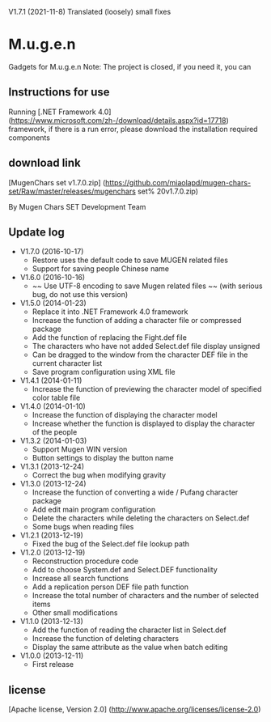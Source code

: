 V1.7.1 (2021-11-8)
    Translated (loosely)
    small fixes


# M.u.g.e.n
Gadgets for M.u.g.e.n
Note: The project is closed, if you need it, you can

## Instructions for use
Running [.NET Framework 4.0] (https://www.microsoft.com/zh-/download/details.aspx?id=17718) framework, if there is a run error, please download the installation required components

## download link
[MugenChars set v1.7.0.zip] (https://github.com/miaolapd/mugen-chars-set/Raw/master/releases/mugenchars set% 20v1.7.0.zip)

 By Mugen Chars SET Development Team

## Update log
* V1.7.0 (2016-10-17)
  * Restore uses the default code to save MUGEN related files
  * Support for saving people Chinese name
* V1.6.0 (2016-10-16)
  * ~~ Use UTF-8 encoding to save Mugen related files ~~ (with serious bug, do not use this version)
* V1.5.0 (2014-01-23)
  * Replace it into .NET Framework 4.0 framework
  * Increase the function of adding a character file or compressed package
  * Add the function of replacing the Fight.def file
  * The characters who have not added Select.def file display unsigned
  * Can be dragged to the window from the character DEF file in the current character list
  * Save program configuration using XML file
* V1.4.1 (2014-01-11)
  * Increase the function of previewing the character model of specified color table file
* V1.4.0 (2014-01-10)
  * Increase the function of displaying the character model
  * Increase whether the function is displayed to display the character of the people
* V1.3.2 (2014-01-03)
  * Support Mugen WIN version
  * Button settings to display the button name
* V1.3.1 (2013-12-24)
  * Correct the bug when modifying gravity
* V1.3.0 (2013-12-24)
  * Increase the function of converting a wide / Pufang character package
  * Add edit main program configuration
  * Delete the characters while deleting the characters on Select.def
  * Some bugs when reading files
* V1.2.1 (2013-12-19)
  * Fixed the bug of the Select.def file lookup path
* V1.2.0 (2013-12-19)
  * Reconstruction procedure code
  * Add to choose System.def and Select.DEF functionality
  * Increase all search functions
  * Add a replication person DEF file path function
  * Increase the total number of characters and the number of selected items
  * Other small modifications
* V1.1.0 (2013-12-13)
  * Add the function of reading the character list in Select.def
  * Increase the function of deleting characters
  * Display the same attribute as the value when batch editing
* V1.0.0 (2013-12-11)
  * First release

## license
[Apache license, Version 2.0] (http://www.apache.org/licenses/license-2.0)